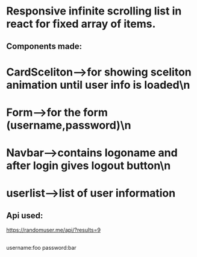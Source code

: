# Responsive infinite scrolling list in react for fixed array of items.

## Components made:

# CardSceliton-->for showing sceliton animation until user info is loaded\n

# Form-->for the form (username,password)\n

# Navbar-->contains logoname and after login gives logout button\n

# userlist-->list of user information

## Api used:

https://randomuser.me/api/?results=9

##

username:foo
password:bar
